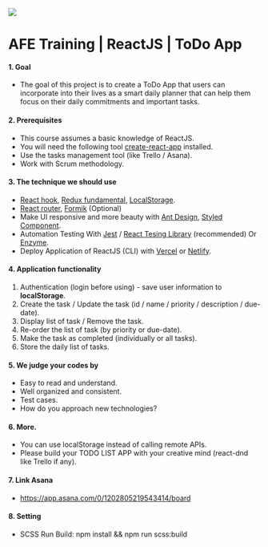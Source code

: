 ![](https://kyanon.digital/wp-content/uploads/2020/10/kyanon-logo.png)
# AFE Training | ReactJS | ToDo App
#### 1. Goal
- The goal of this project is to create a ToDo App that users can incorporate into their lives as a smart daily planner that can help them focus on their daily commitments and important tasks.

#### 2. Prerequisites
- This course assumes a basic knowledge of ReactJS.
- You will need the following tool [create-react-app](https://reactjs.org/docs/create-a-new-react-app.html "create-react-app") installed.
- Use the tasks management tool (like Trello / Asana).
- Work with Scrum methodology.

#### 3. The technique we should use
- [React hook](https://reactjs.org/docs/hooks-intro.html "React hook"), [Redux fundamental](https://redux.js.org/ "Redux fundamental"), [LocalStorage](https://developer.mozilla.org/en-US/docs/Web/API/Window/localStorage "LocalStorage").
- [React router](https://reactrouter.com/docs/en/v6/getting-started/tutorial "React router"), [Formik](https://formik.org/docs/overview "Formik") (Optional)
- Make UI responsive and more beauty with [Ant Design](https://ant.design/docs/react/introduce "Ant Design"), [Styled Component](https://styled-components.com/ "Styled Component").
- Automation Testing With [Jest](https://jestjs.io/ "Jest") / [React Tesing Library](https://testing-library.com/docs/react-testing-library/intro/ "React Tesing Library") (recommended) Or [Enzyme](https://enzymejs.github.io/enzyme/ "Enzyme").
- Deploy Application of ReactJS (CLI) with [Vercel](https://vercel.com/ "Vercel") or [Netlify](https://www.netlify.com/ "Netlify").

#### 4. Application functionality
1. Authentication (login before using) - save user information to **localStorage**.
2. Create the task / Update the task (id / name / priority / description / due-date).
3. Display list of task / Remove the task.
4. Re-order the list of task (by priority or due-date).
5. Make the task as completed (individually or all tasks).
6. Store the daily list of tasks.

#### 5. We judge your codes by
- Easy to read and understand.
- Well organized and consistent.
- Test cases.
- How do you approach new technologies?

#### 6. More.
- You can use localStorage instead of calling remote APIs.
- Please build your TODO LIST APP with your creative mind (react-dnd like Trello if any).
#### 7. Link Asana
- https://app.asana.com/0/1202805219543414/board
#### 8. Setting
- SCSS Run Build: npm install && npm run scss:build
